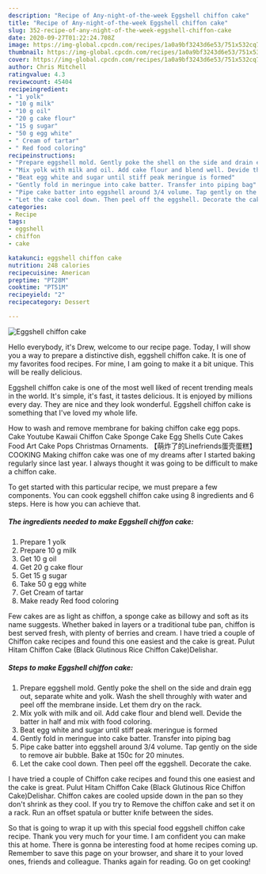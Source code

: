 ```yaml
---
description: "Recipe of Any-night-of-the-week Eggshell chiffon cake"
title: "Recipe of Any-night-of-the-week Eggshell chiffon cake"
slug: 352-recipe-of-any-night-of-the-week-eggshell-chiffon-cake
date: 2020-09-27T01:22:24.708Z
image: https://img-global.cpcdn.com/recipes/1a0a9bf3243d6e53/751x532cq70/eggshell-chiffon-cake-recipe-main-photo.jpg
thumbnail: https://img-global.cpcdn.com/recipes/1a0a9bf3243d6e53/751x532cq70/eggshell-chiffon-cake-recipe-main-photo.jpg
cover: https://img-global.cpcdn.com/recipes/1a0a9bf3243d6e53/751x532cq70/eggshell-chiffon-cake-recipe-main-photo.jpg
author: Chris Mitchell
ratingvalue: 4.3
reviewcount: 45404
recipeingredient:
- "1 yolk"
- "10 g milk"
- "10 g oil"
- "20 g cake flour"
- "15 g sugar"
- "50 g egg white"
- " Cream of tartar"
- " Red food coloring"
recipeinstructions:
- "Prepare eggshell mold. Gently poke the shell on the side and drain egg out, separate white and yolk. Wash the shell throughly with water and peel off the membrane inside. Let them dry on the rack."
- "Mix yolk with milk and oil. Add cake flour and blend well. Devide the batter in half and mix with food coloring."
- "Beat egg white and sugar until stiff peak meringue is formed"
- "Gently fold in meringue into cake batter. Transfer into piping bag"
- "Pipe cake batter into eggshell around 3/4 volume. Tap gently on the side to remove air bubble. Bake at 150c for 20 minutes."
- "Let the cake cool down. Then peel off the eggshell. Decorate the cake."
categories:
- Recipe
tags:
- eggshell
- chiffon
- cake

katakunci: eggshell chiffon cake 
nutrition: 248 calories
recipecuisine: American
preptime: "PT28M"
cooktime: "PT51M"
recipeyield: "2"
recipecategory: Dessert

---
```



![Eggshell chiffon cake](https://img-global.cpcdn.com/recipes/1a0a9bf3243d6e53/751x532cq70/eggshell-chiffon-cake-recipe-main-photo.jpg)

Hello everybody, it's Drew, welcome to our recipe page. Today, I will show you a way to prepare a distinctive dish, eggshell chiffon cake. It is one of my favorites food recipes. For mine, I am going to make it a bit unique. This will be really delicious.

Eggshell chiffon cake is one of the most well liked of recent trending meals in the world. It's simple, it's fast, it tastes delicious. It is enjoyed by millions every day. They are nice and they look wonderful. Eggshell chiffon cake is something that I've loved my whole life.

How to wash and remove membrane for baking chiffon cake egg pops. Cake Youtube Kawaii Chiffon Cake Sponge Cake Egg Shells Cute Cakes Food Art Cake Pops Christmas Ornaments. 【萌炸了的Linefriends蛋壳蛋糕】COOKING Making chiffon cake was one of my dreams after I started baking regularly since last year. I always thought it was going to be difficult to make a chiffon cake.


To get started with this particular recipe, we must prepare a few components. You can cook eggshell chiffon cake using 8 ingredients and 6 steps. Here is how you can achieve that.

<!--inarticleads1-->

##### The ingredients needed to make Eggshell chiffon cake:

1. Prepare 1 yolk
1. Prepare 10 g milk
1. Get 10 g oil
1. Get 20 g cake flour
1. Get 15 g sugar
1. Take 50 g egg white
1. Get  Cream of tartar
1. Make ready  Red food coloring


Few cakes are as light as chiffon, a sponge cake as billowy and soft as its name suggests. Whether baked in layers or a traditional tube pan, chiffon is best served fresh, with plenty of berries and cream. I have tried a couple of Chiffon cake recipes and found this one easiest and the cake is great. Pulut Hitam Chiffon Cake (Black Glutinous Rice Chiffon Cake)Delishar. 

<!--inarticleads2-->

##### Steps to make Eggshell chiffon cake:

1. Prepare eggshell mold. Gently poke the shell on the side and drain egg out, separate white and yolk. Wash the shell throughly with water and peel off the membrane inside. Let them dry on the rack.
1. Mix yolk with milk and oil. Add cake flour and blend well. Devide the batter in half and mix with food coloring.
1. Beat egg white and sugar until stiff peak meringue is formed
1. Gently fold in meringue into cake batter. Transfer into piping bag
1. Pipe cake batter into eggshell around 3/4 volume. Tap gently on the side to remove air bubble. Bake at 150c for 20 minutes.
1. Let the cake cool down. Then peel off the eggshell. Decorate the cake.


I have tried a couple of Chiffon cake recipes and found this one easiest and the cake is great. Pulut Hitam Chiffon Cake (Black Glutinous Rice Chiffon Cake)Delishar. Chiffon cakes are cooled upside down in the pan so they don&#39;t shrink as they cool. If you try to Remove the chiffon cake and set it on a rack. Run an offset spatula or butter knife between the sides. 

So that is going to wrap it up with this special food eggshell chiffon cake recipe. Thank you very much for your time. I am confident you can make this at home. There is gonna be interesting food at home recipes coming up. Remember to save this page on your browser, and share it to your loved ones, friends and colleague. Thanks again for reading. Go on get cooking!
